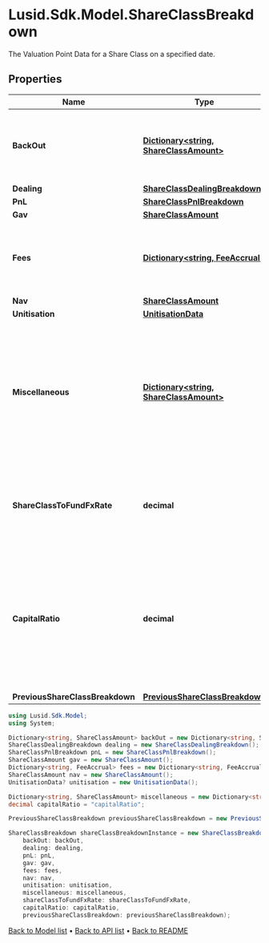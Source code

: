 # Lusid.Sdk.Model.ShareClassBreakdown
The Valuation Point Data for a Share Class on a specified date.

## Properties

Name | Type | Description | Notes
------------ | ------------- | ------------- | -------------
**BackOut** | [**Dictionary&lt;string, ShareClassAmount&gt;**](ShareClassAmount.md) | Bucket of detail for the Valuation Point where data points have been &#39;backed out&#39;. | 
**Dealing** | [**ShareClassDealingBreakdown**](ShareClassDealingBreakdown.md) |  | 
**PnL** | [**ShareClassPnlBreakdown**](ShareClassPnlBreakdown.md) |  | 
**Gav** | [**ShareClassAmount**](ShareClassAmount.md) |  | 
**Fees** | [**Dictionary&lt;string, FeeAccrual&gt;**](FeeAccrual.md) | Bucket of detail for any &#39;Fees&#39; that have been charged in the selected period. | 
**Nav** | [**ShareClassAmount**](ShareClassAmount.md) |  | 
**Unitisation** | [**UnitisationData**](UnitisationData.md) |  | [optional] 
**Miscellaneous** | [**Dictionary&lt;string, ShareClassAmount&gt;**](ShareClassAmount.md) | Not used directly by the LUSID engines but serves as a holding area for any custom derived data points that may be useful in, for example, fee calculations). | [optional] 
**ShareClassToFundFxRate** | **decimal** | The fx rate from the Share Class currency to the fund currency at this valuation point. | 
**CapitalRatio** | **decimal** | The proportion of the fund&#39;s adjusted beginning equity (ie: the sum of the previous NAV and the net dealing) that is invested in the share class. | 
**PreviousShareClassBreakdown** | [**PreviousShareClassBreakdown**](PreviousShareClassBreakdown.md) |  | 

```csharp
using Lusid.Sdk.Model;
using System;

Dictionary<string, ShareClassAmount> backOut = new Dictionary<string, ShareClassAmount>();
ShareClassDealingBreakdown dealing = new ShareClassDealingBreakdown();
ShareClassPnlBreakdown pnL = new ShareClassPnlBreakdown();
ShareClassAmount gav = new ShareClassAmount();
Dictionary<string, FeeAccrual> fees = new Dictionary<string, FeeAccrual>();
ShareClassAmount nav = new ShareClassAmount();
UnitisationData? unitisation = new UnitisationData();

Dictionary<string, ShareClassAmount> miscellaneous = new Dictionary<string, ShareClassAmount>();decimal shareClassToFundFxRate = "shareClassToFundFxRate";
decimal capitalRatio = "capitalRatio";

PreviousShareClassBreakdown previousShareClassBreakdown = new PreviousShareClassBreakdown();

ShareClassBreakdown shareClassBreakdownInstance = new ShareClassBreakdown(
    backOut: backOut,
    dealing: dealing,
    pnL: pnL,
    gav: gav,
    fees: fees,
    nav: nav,
    unitisation: unitisation,
    miscellaneous: miscellaneous,
    shareClassToFundFxRate: shareClassToFundFxRate,
    capitalRatio: capitalRatio,
    previousShareClassBreakdown: previousShareClassBreakdown);
```

[Back to Model list](../README.md#documentation-for-models) &#8226; [Back to API list](../README.md#documentation-for-api-endpoints) &#8226; [Back to README](../README.md)
